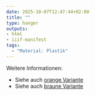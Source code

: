 ```yaml
---
date: 2025-10-07T12:47:44+02:00
title: ""
type: hanger
outputs:
- html
- iiif-manifest
tags:
  - "Material: Plastik"
---
```


<div class="notes">
  Weitere Informationen:
  <ul>
    <li>Siehe auch <a href="/post/81">orange Variante</a></li>
    <li>Siehe auch <a href="/post/168">braune Variante</a></li>
  </ul>
</div>
